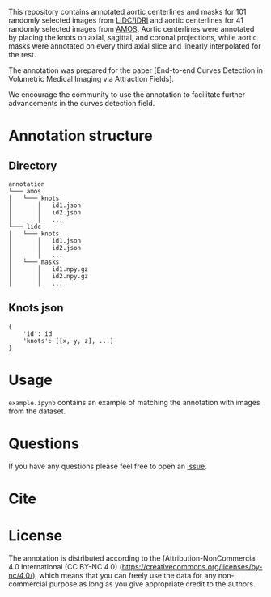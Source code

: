 This repository contains annotated aortic centerlines and masks for 101 randomly selected images from [LIDC/IDRI](https://wiki.cancerimagingarchive.net/pages/viewpage.action?pageId=1966254) and aortic centerlines for 41 randomly selected images from [AMOS](https://amos22.grand-challenge.org). Aortic centerlines were annotated by placing the knots on axial, sagittal, and coronal projections, while aortic masks were annotated on every third axial slice and linearly interpolated for the rest. 

The annotation was prepared for the paper [End-to-end Curves Detection in Volumetric Medical Imaging via Attraction Fields].

We encourage the community to use the annotation to facilitate further advancements in the curves detection field.

# Annotation structure
## Directory
```
annotation
└─── amos
│   └─── knots
│       │   id1.json
│       │   id2.json
│       │   ...
└─── lidc
│   └─── knots
│       │   id1.json
│       │   id2.json
│       │   ...
│   └─── masks
│       │   id1.npy.gz
│       │   id2.npy.gz
│       │   ...
```
## Knots json

```
{
    'id': id
    'knots': [[x, y, z], ...]
}
```

# Usage

`example.ipynb` contains an example of matching the annotation with images from the dataset.

# Questions

If you have any questions please feel free to open an [issue](https://github.com/neuro-ml/curves-detection/issues).

# Cite


 
# License

The annotation is distributed according to the [Attribution-NonCommercial 4.0 International (CC BY-NC 4.0) (https://creativecommons.org/licenses/by-nc/4.0/), which means that you can freely use the data for any non-commercial purpose as long as you give appropriate credit to the authors.
